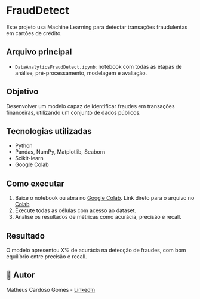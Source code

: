 # FraudDetect

Este projeto usa Machine Learning para detectar transações fraudulentas em cartões de crédito.

## Arquivo principal
- `DataAnalyticsFraudDetect.ipynb`: notebook com todas as etapas de análise, pré-processamento, modelagem e avaliação.

## Objetivo
Desenvolver um modelo capaz de identificar fraudes em transações financeiras, utilizando um conjunto de dados públicos.

## Tecnologias utilizadas
- Python
- Pandas, NumPy, Matplotlib, Seaborn
- Scikit-learn
- Google Colab

## Como executar
1. Baixe o notebook ou abra no [Google Colab](https://colab.research.google.com/). Link direto para o arquivo no [Colab](https://colab.research.google.com/drive/1IdN8LnvkB_m1mFL-OrdKCM3kblCoqPlV?usp=sharing)
2. Execute todas as células com acesso ao dataset.
3. Analise os resultados de métricas como acurácia, precisão e recall.

## Resultado
O modelo apresentou X% de acurácia na detecção de fraudes, com bom equilíbrio entre precisão e recall.


## 📌 Autor
Matheus Cardoso Gomes - [LinkedIn](www.linkedin.com/in/matheus-cardoso-70552b138)
